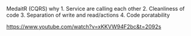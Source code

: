 MedaitR (CQRS)
	why
		1. Service are calling each other
		2. Cleanliness of code
		3. Separation of write and read/actions 
		4. Code poratability

https://www.youtube.com/watch?v=xKKVW94F2bc&t=2092s
